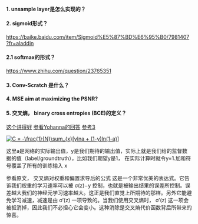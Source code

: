 #### 1. unsample layer是怎么实现的？

#### 2. sigmoid形式？
https://baike.baidu.com/item/Sigmoid%E5%87%BD%E6%95%B0/7981407?fr=aladdin

#### 2.1 softmax的形式？
https://www.zhihu.com/question/23765351

#### 3. Conv-Scratch 是什么？

#### 4. MSE aim at maximizing the PSNR?

#### 5. 交叉熵， binary cross entropies (BCE)的定义？
[这个讲得好](https://hit-scir.gitbooks.io/neural-networks-and-deep-learning-zh_cn/content/chap3/c3s1.html)
[参看Yohanna的回答](https://www.zhihu.com/question/36307214)
[参考3](https://www.reddit.com/r/cs231n/comments/45u13l/binary_cross_entropy_cost_function_with_softmax/)

<a href="https://www.codecogs.com/eqnedit.php?latex=C&space;=&space;-\frac{1}{N}\sum_{x}[ylna&space;&plus;&space;(1-y)ln(1-a)]" target="_blank"><img src="https://latex.codecogs.com/gif.latex?C&space;=&space;-\frac{1}{N}\sum_{x}[ylna&space;&plus;&space;(1-y)ln(1-a)]" title="C = -\frac{1}{N}\sum_{x}[ylna + (1-y)ln(1-a)]" /></a>

这里a是网络的实际输出值，y是我们期待的输出值，实际上就是我们给的监督数据的值（label/groundtruth），比如我们期望y是1， 在实际计算时就令y=1.加和符号覆盖了所有的训练输入 x

参看原文， 交叉熵对权重和偏置求导后的公式
这是一个非常优美的表达式。它告诉我们权重的学习速率可以被 σ(z)−y 控制，也就是被输出结果的误差所控制。误差越大我们的神经元学习速率越大。这正是我们直觉上所期待的那样。另外它能避免学习减速，减速是由 σ′(z) 一项导致的。当我们使用交叉熵时， σ′(z) 这一项会被抵消掉，因此我们不必担心它会变小。这种消除是交叉熵代价函数背后所带来的惊喜。
